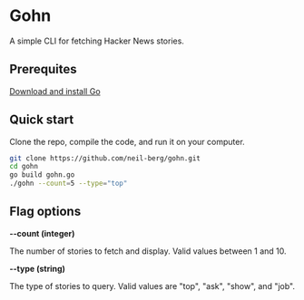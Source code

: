 # Gohn

A simple CLI for fetching Hacker News stories.

## Prerequites

[Download and install Go](https://golang.org/doc/install)

## Quick start

Clone the repo, compile the code, and run it on your computer.

```bash
git clone https://github.com/neil-berg/gohn.git
cd gohn
go build gohn.go
./gohn --count=5 --type="top"
```

## Flag options

**--count (integer)**

The number of stories to fetch and display. Valid values between 1 and 10.

**--type (string)**

The type of stories to query. Valid values are "top", "ask", "show", and "job".
